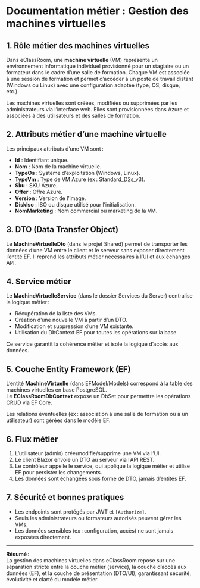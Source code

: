 # Documentation métier : Gestion des machines virtuelles

## 1. Rôle métier des machines virtuelles

Dans eClassRoom, une **machine virtuelle** (VM) représente un environnement informatique individuel provisionné pour un stagiaire ou un formateur dans le cadre d’une salle de formation. Chaque VM est associée à une session de formation et permet d’accéder à un poste de travail distant (Windows ou Linux) avec une configuration adaptée (type, OS, disque, etc.).

Les machines virtuelles sont créées, modifiées ou supprimées par les administrateurs via l’interface web. Elles sont provisionnées dans Azure et associées à des utilisateurs et des salles de formation.

## 2. Attributs métier d’une machine virtuelle

Les principaux attributs d’une VM sont :
- **Id** : Identifiant unique.
- **Nom** : Nom de la machine virtuelle.
- **TypeOs** : Système d’exploitation (Windows, Linux).
- **TypeVm** : Type de VM Azure (ex : Standard_D2s_v3).
- **Sku** : SKU Azure.
- **Offer** : Offre Azure.
- **Version** : Version de l’image.
- **DiskIso** : ISO ou disque utilisé pour l’initialisation.
- **NomMarketing** : Nom commercial ou marketing de la VM.

## 3. DTO (Data Transfer Object)

Le **MachineVirtuelleDto** (dans le projet Shared) permet de transporter les données d’une VM entre le client et le serveur sans exposer directement l’entité EF. Il reprend les attributs métier nécessaires à l’UI et aux échanges API.

## 4. Service métier

Le **MachineVirtuelleService** (dans le dossier Services du Server) centralise la logique métier :
- Récupération de la liste des VMs.
- Création d’une nouvelle VM à partir d’un DTO.
- Modification et suppression d’une VM existante.
- Utilisation du DbContext EF pour toutes les opérations sur la base.

Ce service garantit la cohérence métier et isole la logique d’accès aux données.

## 5. Couche Entity Framework (EF)

L’entité **MachineVirtuelle** (dans EFModel/Models) correspond à la table des machines virtuelles en base PostgreSQL.  
Le **EClassRoomDbContext** expose un DbSet<MachineVirtuelle> pour permettre les opérations CRUD via EF Core.

Les relations éventuelles (ex : association à une salle de formation ou à un utilisateur) sont gérées dans le modèle EF.

## 6. Flux métier

1. L’utilisateur (admin) crée/modifie/supprime une VM via l’UI.
2. Le client Blazor envoie un DTO au serveur via l’API REST.
3. Le contrôleur appelle le service, qui applique la logique métier et utilise EF pour persister les changements.
4. Les données sont échangées sous forme de DTO, jamais d’entités EF.

## 7. Sécurité et bonnes pratiques

- Les endpoints sont protégés par JWT et `[Authorize]`.
- Seuls les administrateurs ou formateurs autorisés peuvent gérer les VMs.
- Les données sensibles (ex : configuration, accès) ne sont jamais exposées directement.

---

**Résumé** :  
La gestion des machines virtuelles dans eClassRoom repose sur une séparation stricte entre la couche métier (service), la couche d’accès aux données (EF), et la couche de présentation (DTO/UI), garantissant sécurité, évolutivité et clarté du modèle métier.
